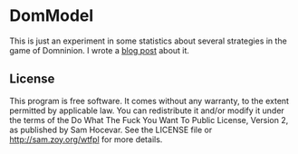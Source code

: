 # DomModel

This is just an experiment in some statistics about several strategies in the
game of Domninion. I wrote a [blog
post](http://garbled.benhamill.com/2010/10/modeling-dominion/) about it.

## License

This program is free software. It comes without any warranty, to the extent
permitted by applicable law. You can redistribute it and/or modify it under the
terms of the Do What The Fuck You Want To Public License, Version 2, as
published by Sam Hocevar. See the LICENSE file or http://sam.zoy.org/wtfpl for
more details.
